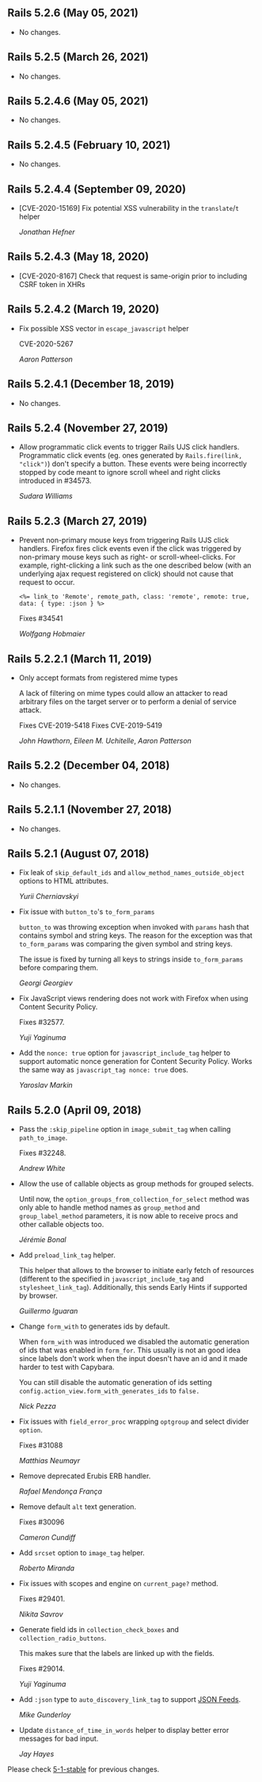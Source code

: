 ## Rails 5.2.6 (May 05, 2021) ##

*   No changes.


## Rails 5.2.5 (March 26, 2021) ##

*   No changes.


## Rails 5.2.4.6 (May 05, 2021) ##

*   No changes.


## Rails 5.2.4.5 (February 10, 2021) ##

*   No changes.


## Rails 5.2.4.4 (September 09, 2020) ##

*   [CVE-2020-15169] Fix potential XSS vulnerability in the `translate`/`t` helper

    *Jonathan Hefner*


## Rails 5.2.4.3 (May 18, 2020) ##

*   [CVE-2020-8167] Check that request is same-origin prior to including CSRF token in XHRs


## Rails 5.2.4.2 (March 19, 2020) ##

*   Fix possible XSS vector in `escape_javascript` helper

    CVE-2020-5267

    *Aaron Patterson*


## Rails 5.2.4.1 (December 18, 2019) ##

*   No changes.


## Rails 5.2.4 (November 27, 2019) ##

*   Allow programmatic click events to trigger Rails UJS click handlers.
    Programmatic click events (eg. ones generated by `Rails.fire(link, "click")`) don't specify a button. These events were being incorrectly stopped by code meant to ignore scroll wheel and right clicks introduced in #34573.

    *Sudara Williams*


## Rails 5.2.3 (March 27, 2019) ##

*   Prevent non-primary mouse keys from triggering Rails UJS click handlers.
    Firefox fires click events even if the click was triggered by non-primary mouse keys such as right- or scroll-wheel-clicks.
    For example, right-clicking a link such as the one described below (with an underlying ajax request registered on click) should not cause that request to occur.

    ```
    <%= link_to 'Remote', remote_path, class: 'remote', remote: true, data: { type: :json } %>
    ```

    Fixes #34541

    *Wolfgang Hobmaier*


## Rails 5.2.2.1 (March 11, 2019) ##

*   Only accept formats from registered mime types

    A lack of filtering on mime types could allow an attacker to read
    arbitrary files on the target server or to perform a denial of service
    attack.

    Fixes CVE-2019-5418
    Fixes CVE-2019-5419

    *John Hawthorn*, *Eileen M. Uchitelle*, *Aaron Patterson*


## Rails 5.2.2 (December 04, 2018) ##

*   No changes.


## Rails 5.2.1.1 (November 27, 2018) ##

*   No changes.


## Rails 5.2.1 (August 07, 2018) ##

*   Fix leak of `skip_default_ids` and `allow_method_names_outside_object` options
    to HTML attributes.

    *Yurii Cherniavskyi*

*   Fix issue with `button_to`'s `to_form_params`

    `button_to` was throwing exception when invoked with `params` hash that
    contains symbol and string keys. The reason for the exception was that
    `to_form_params` was comparing the given symbol and string keys.

    The issue is fixed by turning all keys to strings inside
    `to_form_params` before comparing them.

    *Georgi Georgiev*

*   Fix JavaScript views rendering does not work with Firefox when using
    Content Security Policy.

    Fixes #32577.

    *Yuji Yaginuma*

*   Add the `nonce: true` option for `javascript_include_tag` helper to
    support automatic nonce generation for Content Security Policy.
    Works the same way as `javascript_tag nonce: true` does.

    *Yaroslav Markin*


## Rails 5.2.0 (April 09, 2018) ##

*   Pass the `:skip_pipeline` option in `image_submit_tag` when calling `path_to_image`.

    Fixes #32248.

    *Andrew White*

*   Allow the use of callable objects as group methods for grouped selects.

    Until now, the `option_groups_from_collection_for_select` method was only able to
    handle method names as `group_method` and `group_label_method` parameters,
    it is now able to receive procs and other callable objects too.

    *Jérémie Bonal*

*   Add `preload_link_tag` helper.

    This helper that allows to the browser to initiate early fetch of resources
    (different to the specified in `javascript_include_tag` and `stylesheet_link_tag`).
    Additionally, this sends Early Hints if supported by browser.

    *Guillermo Iguaran*

*   Change `form_with` to generates ids by default.

    When `form_with` was introduced we disabled the automatic generation of ids
    that was enabled in `form_for`. This usually is not an good idea since labels don't work
    when the input doesn't have an id and it made harder to test with Capybara.

    You can still disable the automatic generation of ids setting `config.action_view.form_with_generates_ids`
    to `false.`

    *Nick Pezza*

*   Fix issues with `field_error_proc` wrapping `optgroup` and select divider `option`.

    Fixes #31088

    *Matthias Neumayr*

*   Remove deprecated Erubis ERB handler.

    *Rafael Mendonça França*

*   Remove default `alt` text generation.

    Fixes #30096

    *Cameron Cundiff*

*   Add `srcset` option to `image_tag` helper.

    *Roberto Miranda*

*   Fix issues with scopes and engine on `current_page?` method.

    Fixes #29401.

    *Nikita Savrov*

*   Generate field ids in `collection_check_boxes` and `collection_radio_buttons`.

    This makes sure that the labels are linked up with the fields.

    Fixes #29014.

    *Yuji Yaginuma*

*   Add `:json` type to `auto_discovery_link_tag` to support [JSON Feeds](https://jsonfeed.org/version/1).

    *Mike Gunderloy*

*   Update `distance_of_time_in_words` helper to display better error messages
    for bad input.

    *Jay Hayes*


Please check [5-1-stable](https://github.com/rails/rails/blob/5-1-stable/actionview/CHANGELOG.md) for previous changes.
